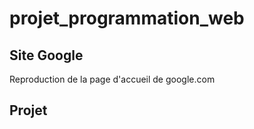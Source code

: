 # projet_programmation_web

## Site Google

Reproduction de la page d'accueil de google.com

## Projet

